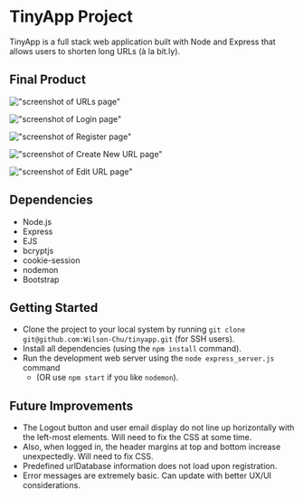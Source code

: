 # TinyApp Project

TinyApp is a full stack web application built with Node and Express that allows users to shorten long URLs (à la bit.ly).

## Final Product

!["screenshot of URLs page"](#)

!["screenshot of Login page"](#)

!["screenshot of Register page"](#)

!["screenshot of Create New URL page"](#)

!["screenshot of Edit URL page"](#)

## Dependencies

- Node.js
- Express
- EJS
- bcryptjs
- cookie-session
- nodemon
- Bootstrap

## Getting Started

- Clone the project to your local system by running `git clone git@github.com:Wilson-Chu/tinyapp.git` (for SSH users).
- Install all dependencies (using the `npm install` command).
- Run the development web server using the `node express_server.js` command
  - (OR use `npm start` if you like `nodemon`).

## Future Improvements

- The Logout button and user email display do not line up horizontally with the left-most elements. Will need to fix the CSS at some time.
- Also, when logged in, the header margins at top and bottom increase unexpectedly. Will need to fix CSS.
- Predefined urlDatabase information does not load upon registration.
- Error messages are extremely basic. Can update with better UX/UI considerations.